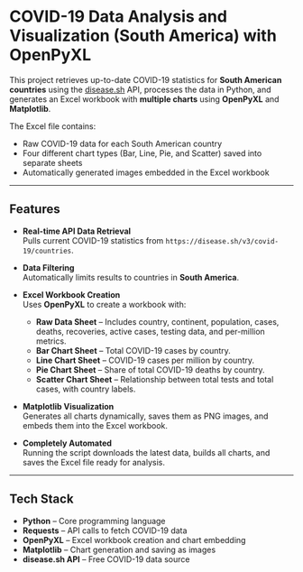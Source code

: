 # COVID-19 Data Analysis and Visualization (South America) with OpenPyXL

This project retrieves up-to-date COVID-19 statistics for **South American countries** using the [disease.sh](https://disease.sh) API, processes the data in Python, and generates an Excel workbook with **multiple charts** using **OpenPyXL** and **Matplotlib**.

The Excel file contains:
- Raw COVID-19 data for each South American country
- Four different chart types (Bar, Line, Pie, and Scatter) saved into separate sheets
- Automatically generated images embedded in the Excel workbook

---

## Features

- **Real-time API Data Retrieval**  
  Pulls current COVID-19 statistics from `https://disease.sh/v3/covid-19/countries`.
  
- **Data Filtering**  
  Automatically limits results to countries in **South America**.

- **Excel Workbook Creation**  
  Uses **OpenPyXL** to create a workbook with:
  - **Raw Data Sheet** – Includes country, continent, population, cases, deaths, recoveries, active cases, testing data, and per-million metrics.
  - **Bar Chart Sheet** – Total COVID-19 cases by country.
  - **Line Chart Sheet** – COVID-19 cases per million by country.
  - **Pie Chart Sheet** – Share of total COVID-19 deaths by country.
  - **Scatter Chart Sheet** – Relationship between total tests and total cases, with country labels.

- **Matplotlib Visualization**  
  Generates all charts dynamically, saves them as PNG images, and embeds them into the Excel workbook.

- **Completely Automated**  
  Running the script downloads the latest data, builds all charts, and saves the Excel file ready for analysis.

---

## Tech Stack

- **Python** – Core programming language
- **Requests** – API calls to fetch COVID-19 data
- **OpenPyXL** – Excel workbook creation and chart embedding
- **Matplotlib** – Chart generation and saving as images
- **disease.sh API** – Free COVID-19 data source
